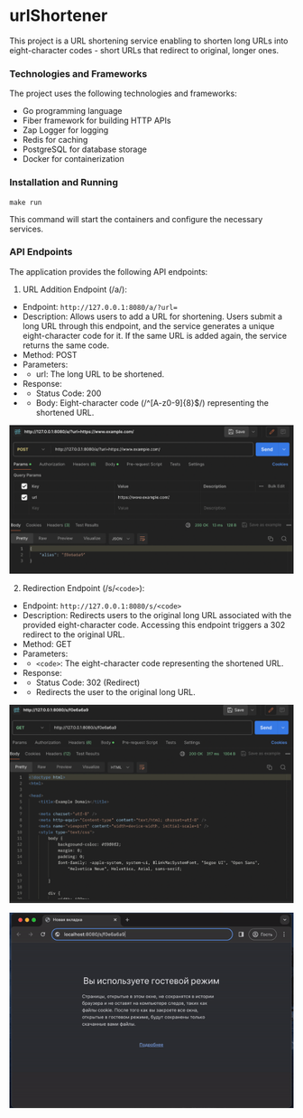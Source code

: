 # urlShortener
This project is a URL shortening service enabling to shorten long URLs into 
eight-character codes - short URLs that redirect to original, longer ones.

### Technologies and Frameworks
The project uses the following technologies and frameworks:

- Go programming language
- Fiber framework for building HTTP APIs
- Zap Logger for logging
- Redis for caching
- PostgreSQL for database storage
- Docker for containerization

### Installation and Running

```
make run
```
This command will start the containers and configure the necessary services.

### API Endpoints
The application provides the following API endpoints:

1. URL Addition Endpoint (/a/):
- Endpoint: `http://127.0.0.1:8080/a/?url=`
- Description: Allows users to add a URL for shortening. Users submit a long URL through this endpoint, and the service generates a unique eight-character code for it. If the same URL is added again, the service returns the same code.
- Method: POST
- Parameters:
- - url: The long URL to be shortened.
- Response:
- - Status Code: 200
- - Body: Eight-character code (/^[A-z0-9]{8}$/) representing the shortened URL.

![post](./docs/post.png)

2. Redirection Endpoint (/s/`<code>`):
- Endpoint: `http://127.0.0.1:8080/s/<code>`
- Description: Redirects users to the original long URL associated with the provided eight-character code. Accessing this endpoint triggers a 302 redirect to the original URL.
- Method: GET
- Parameters:
- - `<code>`: The eight-character code representing the shortened URL.
- Response:
- - Status Code: 302 (Redirect)
- - Redirects the user to the original long URL.

![get](./docs/get.png)

![get_gif](./docs/get.gif)
